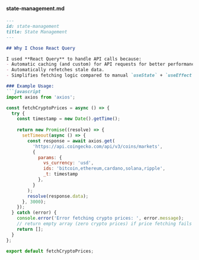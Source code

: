 
#### **state-management.md**
```md
---
id: state-management
title: State Management
---

## Why I Chose React Query

I used **React Query** to handle API calls because:
- Automatic caching (and custom) for API requests for better performance
- Automatically refetches stale data.
- Simplifies fetching logic compared to manual `useState` + `useEffect`.

### Example Usage:
```javascript
import axios from 'axios';

const fetchCryptoPrices = async () => {
  try {
    const timestamp = new Date().getTime();
    
    return new Promise((resolve) => {
      setTimeout(async () => {
        const response = await axios.get(
          'https://api.coingecko.com/api/v3/coins/markets',
          {
            params: {
              vs_currency: 'usd',
              ids: 'bitcoin,ethereum,cardano,solana,ripple',
              _t: timestamp
            },
          }
        );
        resolve(response.data);
      }, 3000);
    });
  } catch (error) {
    console.error('Error fetching crypto prices: ', error.message);
    // return empty array (zero crypto prices) if price fetching fails
    return [];
  }
};

export default fetchCryptoPrices;
```
